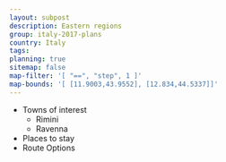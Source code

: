 ```yaml
---
layout: subpost
description: Eastern regions
group: italy-2017-plans
country: Italy
tags: 
planning: true
sitemap: false
map-filter: '[ "==", "step", 1 ]'
map-bounds: '[ [11.9003,43.9552], [12.834,44.5337]]'
---
```


- Towns of interest
	- Rimini
	- Ravenna
- Places to stay
- Route Options